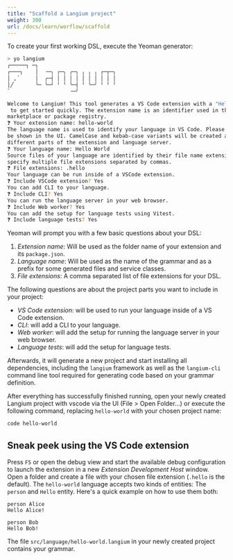 ```yaml
---
title: "Scaffold a Langium project"
weight: 300
url: /docs/learn/worflow/scaffold
---
```


To create your first working DSL, execute the Yeoman generator:

```bash
> yo langium 
┌─────┐ ─┐
┌───┐    │  ╶─╮ ┌─╮ ╭─╮ ╷ ╷ ╷ ┌─┬─╮
│ ,´     │  ╭─┤ │ │ │ │ │ │ │ │ │ │
│╱       ╰─ ╰─┘ ╵ ╵ ╰─┤ ╵ ╰─╯ ╵ ╵ ╵
`                   ╶─╯

Welcome to Langium! This tool generates a VS Code extension with a "Hello World" language
 to get started quickly. The extension name is an identifier used in the extension 
marketplace or package registry.
❓ Your extension name: hello-world
The language name is used to identify your language in VS Code. Please provide a name to 
be shown in the UI. CamelCase and kebab-case variants will be created and used in 
different parts of the extension and language server.
❓ Your language name: Hello World
Source files of your language are identified by their file name extension. You can 
specify multiple file extensions separated by commas.
❓ File extensions: .hello
Your language can be run inside of a VSCode extension.
❓ Include VSCode extension? Yes
You can add CLI to your language.
❓ Include CLI? Yes
You can run the language server in your web browser.
❓ Include Web worker? Yes
You can add the setup for language tests using Vitest.
❓ Include language tests? Yes
```

Yeoman will prompt you with a few basic questions about your DSL:

1. _Extension name_: Will be used as the folder name of your extension and its `package.json`.
2. _Language name_: Will be used as the name of the grammar and as a prefix for some generated files and service classes.
3. _File extensions_: A comma separated list of file extensions for your DSL.

The following questions are about the project parts you want to include in your project:

* _VS Code extension_: will be used to run your language inside of a VS Code extension.
* _CLI_: will add a CLI to your language.
* _Web worker_: will add the setup for running the language server in your web browser.
* _Language tests_: will add the setup for language tests.

Afterwards, it will generate a new project and start installing all dependencies, including the `langium` framework as well as the `langium-cli` command line tool required for generating code based on your grammar definition.

After everything has successfully finished running, open your newly created Langium project with vscode via the UI (File > Open Folder...) or execute the following command, replacing `hello-world` with your chosen project name:

```bash
code hello-world
```

## Sneak peek using the VS Code extension

Press `F5` or open the debug view and start the available debug configuration to launch the extension in a new _Extension Development Host_ window. Open a folder and create a file with your chosen file extension (`.hello` is the default). The `hello-world` language accepts two kinds of entities: The `person` and `Hello` entity. Here's a quick example on how to use them both:

```text
person Alice
Hello Alice!

person Bob
Hello Bob!
```

The file `src/language/hello-world.langium` in your newly created project contains your grammar.
